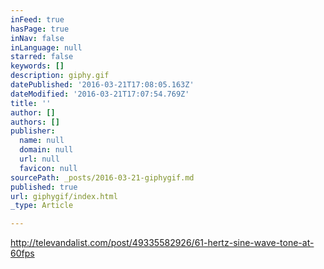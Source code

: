 ```yaml
---
inFeed: true
hasPage: true
inNav: false
inLanguage: null
starred: false
keywords: []
description: giphy.gif
datePublished: '2016-03-21T17:08:05.163Z'
dateModified: '2016-03-21T17:07:54.769Z'
title: ''
author: []
authors: []
publisher:
  name: null
  domain: null
  url: null
  favicon: null
sourcePath: _posts/2016-03-21-giphygif.md
published: true
url: giphygif/index.html
_type: Article

---
```

http://televandalist.com/post/49335582926/61-hertz-sine-wave-tone-at-60fps